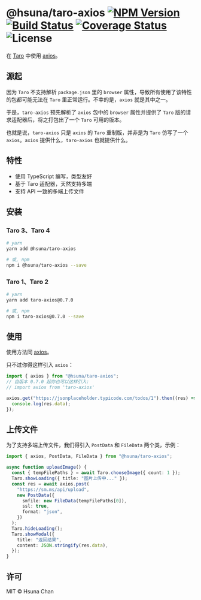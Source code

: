 # @hsuna/taro-axios <a href="https://www.npmjs.com/package/taro-axios"><img src="https://badge.fury.io/js/taro-axios.svg" alt="NPM Version"></a> <a href="https://travis-ci.org/hsuna/taro-axios"><img src="https://travis-ci.org/hsuna/taro-axios.svg?branch=master" alt="Build Status"></a> <a href="https://codecov.io/gh/hsuna/taro-axios"><img src="https://codecov.io/gh/hsuna/taro-axios/branch/master/graph/badge.svg" alt="Coverage Status"></a> <img src="https://badgen.net/github/license/hsuna/taro-axios" alt="License">

在 [Taro](https://github.com/NervJS/taro) 中使用 [axios](https://github.com/axios/axios)。

## 源起

因为 `Taro` 不支持解析 `package.json` 里的 `browser` 属性，导致所有使用了该特性的包都可能无法在 `Taro` 里正常运行。不幸的是，`axios` 就是其中之一。

于是，`taro-axios` 预先解析了 `axios` 包中的 `browser` 属性并提供了 `Taro` 版的请求适配器后，将之打包出了一个 `Taro` 可用的版本。

也就是说，`taro-axios` 只是 `axios` 的 `Taro` 重制版，并非是为 `Taro` 仿写了一个 `axios`。`axios` 提供什么，`taro-axios` 也就提供什么。

## 特性

- 使用 TypeScript 编写，类型友好
- 基于 Taro 适配器，天然支持多端
- 支持 API 一致的多端上传文件

## 安装

### Taro 3、Taro 4

```bash
# yarn
yarn add @hsuna/taro-axios

# 或, npm
npm i @hsuna/taro-axios --save
```

### Taro 1、Taro 2

```bash
# yarn
yarn add taro-axios@0.7.0

# 或, npm
npm i taro-axios@0.7.0 --save
```

## 使用

使用方法同 [axios](https://github.com/axios/axios#axios)。

只不过你得这样引入 `axios`：

```ts
import { axios } from "@hsuna/taro-axios";
// 自版本 0.7.0 起你也可以这样引入:
// import axios from 'taro-axios'

axios.get("https://jsonplaceholder.typicode.com/todos/1").then((res) => {
  console.log(res.data);
});
```

## 上传文件

为了支持多端上传文件，我们得引入 `PostData` 和 `FileData` 两个类，示例：

```ts
import { axios, PostData, FileData } from "@hsuna/taro-axios";

async function uploadImage() {
  const { tempFilePaths } = await Taro.chooseImage({ count: 1 });
  Taro.showLoading({ title: "图片上传中..." });
  const res = await axios.post(
    "https://sm.ms/api/upload",
    new PostData({
      smfile: new FileData(tempFilePaths[0]),
      ssl: true,
      format: "json",
    })
  );
  Taro.hideLoading();
  Taro.showModal({
    title: "返回结果",
    content: JSON.stringify(res.data),
  });
}
```

## 许可

MIT © Hsuna Chan
